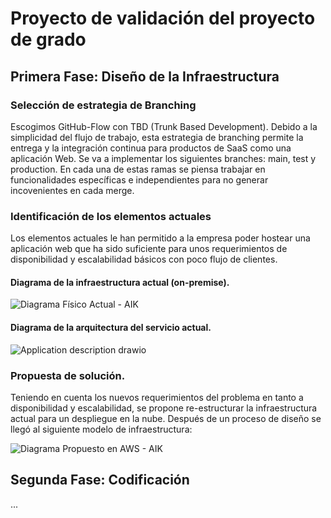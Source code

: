# Proyecto de validación del proyecto de grado

## Primera Fase: Diseño de la Infraestructura

### Selección de estrategia de Branching

Escogimos GitHub-Flow con TBD (Trunk Based Development). Debido a la simplicidad del flujo de trabajo, esta estrategia de branching permite la entrega y la integración continua para productos de SaaS como una aplicación Web. Se va a implementar los siguientes branches: main, test y production. En cada una de estas ramas se piensa trabajar en funcionalidades específicas e independientes para no generar incovenientes en cada merge.

### Identificación de los elementos actuales

Los elementos actuales le han permitido a la empresa poder hostear una aplicación web que ha sido suficiente para unos requerimientos de disponibilidad y escalabilidad básicos con poco flujo de clientes.

#### Diagrama de la infraestructura actual (on-premise).

![Diagrama Físico Actual - AIK](https://user-images.githubusercontent.com/47835629/170802440-2731e30b-55a3-41c8-a34a-1768888ff6df.png)

#### Diagrama de la arquitectura del servicio actual.

![Application description drawio](https://user-images.githubusercontent.com/47835629/170802445-d7d67257-a857-447a-894c-4a3fa06ef212.png)

### Propuesta de solución.

Teniendo en cuenta los nuevos requerimientos del problema en tanto a disponibilidad y escalabilidad, se propone re-estructurar la infraestructura actual para un despliegue en la nube. Después de un proceso de diseño se llegó al siguiente modelo de infraestructura: 

![Diagrama Propuesto en AWS - AIK](https://user-images.githubusercontent.com/47835629/170802453-a9ce3432-3a69-40b8-a03e-0e34d9bedd14.png)

## Segunda Fase: Codificación

...
  
